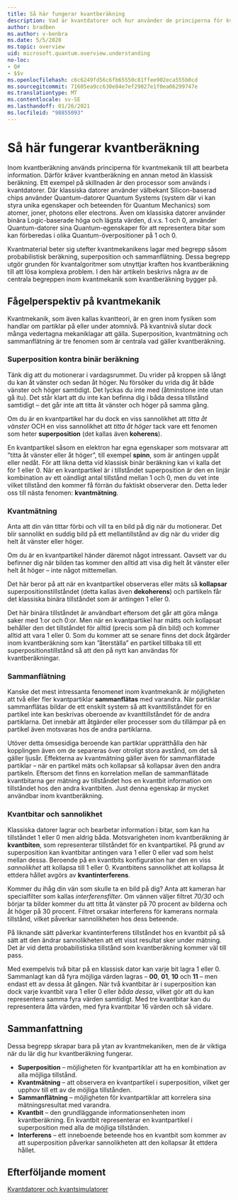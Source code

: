 ```yaml
---
title: Så här fungerar kvantberäkning
description: Vad är kvantdatorer och hur använder de principerna för kvantmekanik?
author: bradben
ms.author: v-benbra
ms.date: 5/5/2020
ms.topic: overview
uid: microsoft.quantum.overview.understanding
no-loc:
- Q#
- $$v
ms.openlocfilehash: c6c6249fd56c6fb65550c81ffee902eca555b0cd
ms.sourcegitcommit: 71605ea9cc630e84e7ef29027e1f0ea06299747e
ms.translationtype: MT
ms.contentlocale: sv-SE
ms.lasthandoff: 01/26/2021
ms.locfileid: "98855093"
---
```

# <a name="understanding-quantum-computing"></a>Så här fungerar kvantberäkning

Inom kvantberäkning används principerna för kvantmekanik till att bearbeta information. Därför kräver kvantberäkning en annan metod än klassisk beräkning. Ett exempel på skillnaden är den processor som används i kvantdatorer. Där klassiska datorer använder välbekant Silicon-baserad chips använder Quantum-datorer Quantum Systems (system där vi kan styra unika egenskaper och beteenden för Quantum Mechanics) som atomer, joner, photons eller electrons. Även om klassiska datorer använder binära Logic-baserade höga och lägsta värden, d.v.s. 1 och 0, använder Quantum-datorer sina Quantum-egenskaper för att representera bitar som kan förberedas i olika Quantum-överpositioner på 1 och 0.  

Kvantmaterial beter sig utefter kvantmekanikens lagar med begrepp såsom probabilistisk beräkning, superposition och sammanflätning. Dessa begrepp utgör grunden för kvantalgoritmer som utnyttjar kraften hos kvantberäkning till att lösa komplexa problem. I den här artikeln beskrivs några av de centrala begreppen inom kvantmekanik som kvantberäkning bygger på.

## <a name="a-birds-eye-view-of-quantum-mechanics"></a>Fågelperspektiv på kvantmekanik

Kvantmekanik, som även kallas kvantteori, är en gren inom fysiken som handlar om partiklar på eller under atomnivå. På kvantnivå slutar dock många vedertagna mekaniklagar att gälla. Superposition, kvantmätning och sammanflätning är tre fenomen som är centrala vad gäller kvantberäkning.  

### <a name="superposition-vs-binary-computing"></a>Superposition kontra binär beräkning

Tänk dig att du motionerar i vardagsrummet. Du vrider på kroppen så långt du kan åt vänster och sedan åt höger. Nu försöker du vrida dig åt både vänster och höger samtidigt. Det lyckas du inte med (åtminstone inte utan gå itu).  Det står klart att du inte kan befinna dig i båda dessa tillstånd samtidigt – det går inte att titta åt vänster och höger på samma gång.

Om du är en kvantpartikel har du dock en viss sannolikhet att *titta åt vänster* OCH en viss sannolikhet att *titta åt höger* tack vare ett fenomen som heter **superposition** (det kallas även **koherens**).

En kvantpartikel såsom en elektron har egna egenskaper som motsvarar att ”titta åt vänster eller åt höger”, till exempel **spinn**, som är antingen uppåt eller nedåt. För att likna detta vid klassisk binär beräkning kan vi kalla det för 1 eller 0. När en kvantpartikel är i tillståndet superposition är den en linjär kombination av ett oändligt antal tillstånd mellan 1 och 0, men du vet inte vilket tillstånd den kommer få förrän du faktiskt observerar den. Detta leder oss till nästa fenomen: **kvantmätning**.

### <a name="quantum-measurement"></a>Kvantmätning

Anta att din vän tittar förbi och vill ta en bild på dig när du motionerar. Det blir sannolikt en suddig bild på ett mellantillstånd av dig när du vrider dig helt åt vänster eller höger.

Om du är en kvantpartikel händer däremot något intressant. Oavsett var du befinner dig när bilden tas kommer den alltid att visa dig helt åt vänster eller helt åt höger – inte något mittemellan.

Det här beror på att när en kvantpartikel observeras eller mäts så **kollapsar** superpositionstillståndet (detta kallas även **dekoherens**) och partikeln får det klassiska binära tillståndet som är antingen 1 eller 0.

Det här binära tillståndet är användbart eftersom det går att göra många saker med 1:or och 0:or. Men när en kvantpartikel har mätts och kollapsat behåller den det tillståndet för alltid (precis som på din bild) och kommer alltid att vara 1 eller 0. Som du kommer att se senare finns det dock åtgärder inom kvantberäkning som kan ”återställa” en partikel tillbaka till ett superpositionstillstånd så att den på nytt kan användas för kvantberäkningar.

### <a name="entanglement"></a>Sammanflätning

Kanske det mest intressanta fenomenet inom kvantmekanik är möjligheten att två eller fler kvantpartiklar **sammanflätas** med varandra. När partiklar sammanflätas bildar de ett enskilt system så att kvanttillståndet för en partikel inte kan beskrivas oberoende av kvanttillståndet för de andra partiklarna. Det innebär att åtgärder eller processer som du tillämpar på en partikel även motsvaras hos de andra partiklarna.

Utöver detta ömsesidiga beroende kan partiklar upprätthålla den här kopplingen även om de separeras över otroligt stora avstånd, om det så gäller ljusår. Effekterna av kvantmätning gäller även för sammanflätade partiklar – när en partikel mäts och kollapsar så kollapsar även den andra partikeln. Eftersom det finns en korrelation mellan de sammanflätade kvantbitarna ger mätning av tillståndet hos en kvantbit information om tillståndet hos den andra kvantbiten. Just denna egenskap är mycket användbar inom kvantberäkning.

### <a name="qubits-and-probability"></a>Kvantbitar och sannolikhet

Klassiska datorer lagrar och bearbetar information i bitar, som kan ha tillståndet 1 eller 0 men aldrig båda. Motsvarigheten inom kvantberäkning är **kvantbiten**, som representerar tillståndet för en kvantpartikel. På grund av superposition kan kvantbitar antingen vara 1 eller 0 eller vad som helst mellan dessa. Beroende på en kvantbits konfiguration har den en viss *sannolikhet* att kollapsa till 1 eller 0. Kvantbitens sannolikhet att kollapsa åt ettdera hållet avgörs av **kvantinterferens**.

Kommer du ihåg din vän som skulle ta en bild på dig? Anta att kameran har specialfilter som kallas *interferensfilter*. Om vännen väljer filtret *70/30* och börjar ta bilder kommer du att titta åt vänster på 70 procent av bilderna och åt höger på 30 procent. Filtret orsakar interferens för kamerans normala tillstånd, vilket påverkar sannolikheten hos dess beteende.

På liknande sätt påverkar kvantinterferens tillståndet hos en kvantbit på så sätt att den ändrar sannolikheten att ett visst resultat sker under mätning. Det är vid detta probabilistiska tillstånd som kvantberäkning kommer väl till pass.

Med exempelvis två bitar på en klassisk dator kan varje bit lagra 1 eller 0. Sammanlagt kan då fyra möjliga värden lagras – **00**, **01**, **10** och **11** – men endast ett av dessa åt gången. När två kvantbitar är i superposition kan dock varje kvantbit vara 1 eller 0 eller *båda dessa*, vilket gör att du kan representera samma fyra värden samtidigt. Med tre kvantbitar kan du representera åtta värden, med fyra kvantbitar 16 värden och så vidare.

## <a name="summary"></a>Sammanfattning

Dessa begrepp skrapar bara på ytan av kvantmekaniken, men de är viktiga när du lär dig hur kvantberäkning fungerar.

- **Superposition** – möjligheten för kvantpartiklar att ha en kombination av alla möjliga tillstånd.
- **Kvantmätning** – att observera en kvantpartikel i superposition, vilket ger upphov till ett av de möjliga tillstånden.
- **Sammanflätning** – möjligheten för kvantpartiklar att korrelera sina mätningsresultat med varandra.
- **Kvantbit** – den grundläggande informationsenheten inom kvantberäkning. En kvantbit representerar en kvantpartikel i superposition med alla de möjliga tillstånden.
- **Interferens** – ett inneboende beteende hos en kvantbit som kommer av att superposition påverkar sannolikheten att den kollapsar åt ettdera hållet.

## <a name="next-steps"></a>Efterföljande moment

[Kvantdatorer och kvantsimulatorer](xref:microsoft.quantum.overview.simulators)
